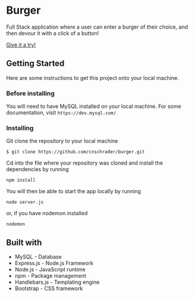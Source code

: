 # Burger

Full Stack application where a user can enter a burger of their choice, and then devour it with a click of a button!

[Give it a try!](https://pacific-island-98424.herokuapp.com/)

## Getting Started

Here are some instructions to get this project onto your local machine. 

### Before installing

You will need to have MySQL installed on your local machine. For some documentation, visit `https://dev.mysql.com/`

### Installing

Git clone the repository to your local machine

`$ git clone https://github.com/cnschrader/burger.git`

Cd into the file where your repository was cloned and install the dependencies by running 

`npm install`

You will then be able to start the app locally by running

`node server.js`

or, if you have nodemon installed

`nodemon`

## Built with

- MySQL - Database
- Express.js - Node.js Framework
- Node.js - JavaScript runtime
- npm - Package management
- Handlebars.js - Templating engine
- Bootstrap - CSS framework





